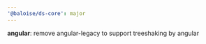 ```yaml
---
'@baloise/ds-core': major
---
```


**angular**: remove angular-legacy to support treeshaking by angular

